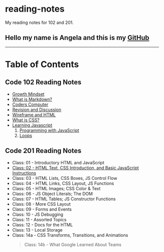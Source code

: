 # reading-notes
My reading notes for 102 and 201.

## Hello my name is Angela and this is my [GitHub](https://github.com/AngelaDzodzomenyo)
------------------------------------------------------

# Table of Contents

## Code 102 Reading Notes
 * [Growth Mindset](https://angeladzodzomenyo.github.io/reading-notes/growth-mindset)
 * [What is Markdown?](https://angeladzodzomenyo.github.io/reading-notes/markdown)
 * [Coders Computer](https://angeladzodzomenyo.github.io/reading-notes/coder-computer)
 * [Revision and Discussion](https://angeladzodzomenyo.github.io/reading-notes/revisions_and_the_cloud)
 * [Wireframe and HTML](https://angeladzodzomenyo.github.io/reading-notes/wireframe-and-html)
 * [What is CSS?](https://angeladzodzomenyo.github.io/reading-notes/design_css)
 * [Learning Javascript](https://angeladzodzomenyo.github.io/reading-notes/learning-javascript)
    1. [Programming with JavaScript](https://angeladzodzomenyo.github.io/reading-notes/JS_Programming)
    2. [Loops](https://angeladzodzomenyo.github.io/reading-notes/Loops)

## Code 201 Reading Notes
* Class: 01 - Introductory HTML and JavaScript
* [Class: 02 - HTML Text, CSS Introduction, and Basic JavaScript Instructions](https://angeladzodzomenyo.github.io/reading-notes/)
* Class: 03 - HTML Lists, CSS Boxes, JS Control Flow
* Class: 04 - HTML Links, CSS Layout, JS Functions
* Class: 05 - HTML Images; CSS Color & Text
* Class: 06 - JS Object Literals; The DOM
* Class: 07 - HTML Tables; JS Constructor Functions
* Class: 08 - More CSS Layout
* Class: 09 - Forms and Events
* Class: 10 - JS Debugging
* Class: 11 - Assorted Topics
* Class: 12 - Docs for the HTML
* Class: 13 - Local Storage
* Class: 14a - CSS Transforms, Transitions, and Animations
   > Class: 14b - What Google Learned About Teams
